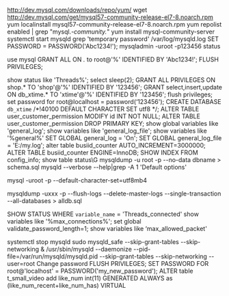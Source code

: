 http://dev.mysql.com/downloads/repo/yum/ 
wget http://dev.mysql.com/get/mysql57-community-release-el7-8.noarch.rpm
yum localinstall mysql57-community-release-el7-8.noarch.rpm
yum repolist enabled | grep "mysql.*-community.*"
yum install mysql-community-server
systemctl start mysqld
grep 'temporary password' /var/log/mysqld.log
SET PASSWORD = PASSWORD('Abc1234!');
mysqladmin -uroot -p123456 status   

use mysql
GRANT ALL ON *.* to root@'%' IDENTIFIED BY 'Abc1234!';
FLUSH PRIVILEGES;



show status like 'Threads%';
select sleep(2);
GRANT ALL PRIVILEGES ON shop.* TO 'shop'@'%' IDENTIFIED BY '123456';
GRANT select,insert,update ON db_xtime.* TO 'xtime'@'%' IDENTIFIED BY '123456';
flush privileges;
set password for root@localhost = password(‘123456');
CREATE DATABASE `db_xtime` /*!40100 DEFAULT CHARACTER SET utf8 */;
ALTER TABLE user_customer_permission MODIFY id INT NOT NULL;
ALTER TABLE user_customer_permission DROP PRIMARY KEY;
show global variables like 'general_log';
show variables like 'general_log_file';
show variables like '%general%'
SET GLOBAL general_log = 'On';
SET GLOBAL general_log_file = 'E:/my.log';
alter table busiid_counter AUTO_INCREMENT=3000000;
ALTER TABLE busiid_counter ENGINE=InnoDB;
SHOW INDEX FROM config_info;
show table status\G
mysqldump -u root -p --no-data dbname > schema.sql
mysqld --verbose --help|grep -A 1 'Default options'


mysql -uroot -p --default-character-set=utf8mb4


mysqldump -uxxx -p --flush-logs --delete-master-logs --single-transaction  --all-databases > alldb.sql






SHOW STATUS WHERE `variable_name` = 'Threads_connected'
show variables like '%max_connections%';
set global validate_password_length=1;
show variables like ‘max_allowed_packet'

systemctl stop mysqld
sudo mysqld_safe --skip-grant-tables --skip-networking &
/usr/sbin/mysqld --daemonize --pid-file=/var/run/mysqld/mysqld.pid --skip-grant-tables --skip-networking --user=root
Change password
FLUSH PRIVILEGES;
SET PASSWORD FOR root@'localhost' = PASSWORD('my_new_password');
ALTER table t_small_video add like_num int(11)  GENERATED ALWAYS as (like_num_recent+like_num_has) VIRTUAL

